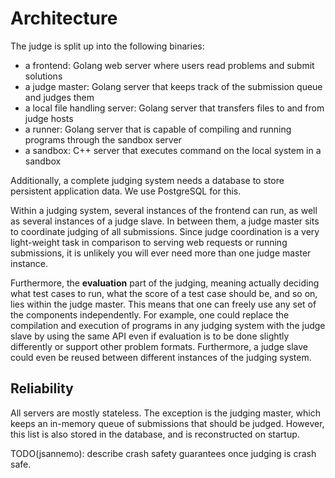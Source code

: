 # Architecture
The judge is split up into the following binaries:
- a frontend: Golang web server where users read problems and submit solutions
- a judge master: Golang server that keeps track of the submission queue and judges them
- a local file handling server: Golang server that transfers files to and from judge hosts
- a runner: Golang server that is capable of compiling and running programs through the sandbox server
- a sandbox: C++ server that executes command on the local system in a sandbox

Additionally, a complete judging system needs a database to store persistent application data.
We use PostgreSQL for this.

Within a judging system, several instances of the frontend can run, as well as several instances
of a judge slave.  In between them, a judge master sits to coordinate judging of all submissions.
Since judge coordination is a very light-weight task in comparison to serving web requests or
running submissions, it is unlikely you will ever need more than one judge master instance.

Furthermore, the **evaluation** part of the judging, meaning actually deciding what test cases
to run, what the score of a test case should be, and so on, lies within the judge master. This
means that one can freely use any set of the components independently. For example, one could
replace the compilation and execution of programs in any judging system with the judge slave by
using the same API even if evaluation is to be done slightly differently or support other problem
formats. Furthermore, a judge slave could even be reused between different instances of the judging
system.

## Reliability
All servers are mostly stateless. The exception is the judging master, which keeps
an in-memory queue of submissions that should be judged. However, this list is
also stored in the database, and is reconstructed on startup.

TODO(jsannemo): describe crash safety guarantees once judging is crash safe.
